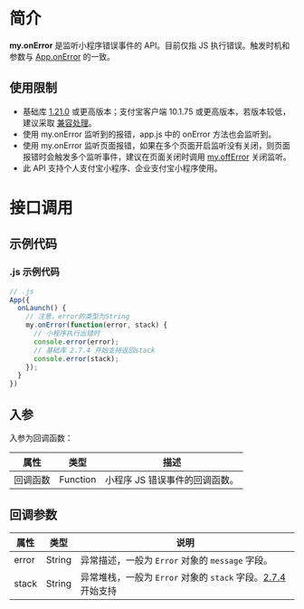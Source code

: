 
# 简介
**my.onError** 是监听小程序错误事件的 API。目前仅指 JS 执行错误。触发时机和参数与 [App.onError](https://opendocs.alipay.com/mini/framework/app-detail) 的一致。

## 使用限制

- 基础库 [1.21.0](https://opendocs.alipay.com/mini/framework/lib) 或更高版本；支付宝客户端 10.1.75 或更高版本，若版本较低，建议采取 [兼容处理](https://docs.alipay.com/mini/framework/compatibility)。
- 使用 my.onError 监听到的报错，app.js 中的 onError 方法也会监听到。
- 使用 my.onError 监听页面报错，如果在多个页面开启监听没有关闭，则页面报错时会触发多个监听事件，建议在页面关闭时调用 [my.offError](https://opendocs.alipay.com/mini/00njqm) 关闭监听。
- 此 API 支持个人支付宝小程序、企业支付宝小程序使用。

# 接口调用

## 示例代码

### .js 示例代码
```javascript
// .js
App({
  onLaunch() {
    // 注意，error的类型为String
    my.onError(function(error, stack) {
      // 小程序执行出错时
      console.error(error);
      // 基础库 2.7.4 开始支持返回stack
      console.error(stack);
    });
  }
})
```

## 入参
入参为回调函数：

| **属性** | **类型** | **描述** |
| --- | --- | --- |
| 回调函数 | Function | 小程序 JS 错误事件的回调函数。 |


## 回调参数
| **属性** | **类型** | **说明** |
| --- | --- | --- |
| error | String | 异常描述，一般为 `Error` 对象的 `message` 字段。 |
| stack | String | 异常堆栈，一般为 `Error` 对象的 `stack` 字段。[2.7.4](https://opendocs.alipay.com/mini/framework/lib-upgrade-v2) 开始支持 |

